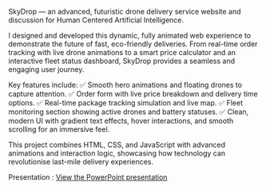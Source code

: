 SkyDrop — an advanced, futuristic drone delivery service website and discussion for Human Centered Artificial Intelligence.

I designed and developed this dynamic, fully animated web experience to demonstrate the future of fast, eco-friendly deliveries. From real-time order tracking with live drone animations to a smart price calculator and an interactive fleet status dashboard, SkyDrop provides a seamless and engaging user journey.

Key features include:
✅ Smooth hero animations and floating drones to capture attention.
✅ Order form with live price breakdown and delivery time options.
✅ Real-time package tracking simulation and live map.
✅ Fleet monitoring section showing active drones and battery statuses.
✅ Clean, modern UI with gradient text effects, hover interactions, and smooth scrolling for an immersive feel.


This project combines HTML, CSS, and JavaScript with advanced animations and interaction logic, showcasing how technology can revolutionise last-mile delivery experiences.

Presentation : 
[View the PowerPoint presentation](./Skydrop.pptx)
